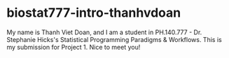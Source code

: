 # biostat777-intro-thanhvdoan

My name is Thanh Viet Doan, and I am a student in PH.140.777 - Dr. Stephanie Hicks's Statistical Programming Paradigms & Workflows. This is my submission for Project 1. Nice to meet you!
